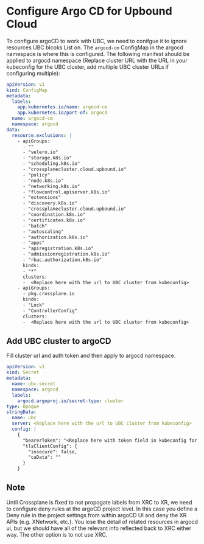 # Configure Argo CD for Upbound Cloud
To configure argoCD to work with UBC, we need to conifgue it to ignore resources UBC blcoks List on. The `argocd-cm` ConfigMap in the
argocd namespace is where this is configured. The following manifest should be applied to argocd namespace (Replace cluster URL with the URL in your kubeconfig for the UBC cluster, add multiple UBC cluster URLs if configuring multiple):

```yaml
apiVersion: v1
kind: ConfigMap
metadata:
  labels:
    app.kubernetes.io/name: argocd-cm
    app.kubernetes.io/part-of: argocd
  name: argocd-cm
  namespace: argocd
data:
  resource.exclusions: |
    - apiGroups:
      - ""
      - "velero.io"
      - "storage.k8s.io"
      - "scheduling.k8s.io"
      - "crossplanecluster.cloud.upbound.io"
      - "policy"
      - "node.k8s.io"
      - "networking.k8s.io"
      - "flowcontrol.apiserver.k8s.io"
      - "extensions"
      - "discovery.k8s.io"
      - "crossplanecluster.cloud.upbound.io"
      - "coordination.k8s.io"
      - "certificates.k8s.io"
      - "batch"
      - "autoscaling"
      - "authorization.k8s.io"
      - "apps"
      - "apiregistration.k8s.io"
      - "admissionregistration.k8s.io"
      - "rbac.authorization.k8s.io"
      kinds:
      - "*"
      clusters:
      -  <Replace here with the url to UBC cluster from kubeconfig>
    - apiGroups:
      - pkg.crossplane.io
      kinds:
      - "Lock"
      - "ControllerConfig"
      clusters:
      -  <Replace here with the url to UBC cluster from kubeconfig>
  ```
  
## Add UBC cluster to argoCD
Fill cluster url and auth token and then apply to argocd namespace.

  
```yaml
apiVersion: v1
kind: Secret
metadata:
  name: ubc-secret
  namespace: argocd
  labels:
    argocd.argoproj.io/secret-type: cluster
type: Opaque
stringData:
  name: ubc
  server: <Replace here with the url to UBC cluster from kubeconfig>
  config: |
    {
      "bearerToken": "<Replace here with token field in kubeconfig for UBC context>",
      "tlsClientConfig": {
        "insecure": false,
        "caData": ""
      }
    }
```

## Note
Until Crossplane is fixed to not propogate labels from XRC to XR, we need to configure deny rules at the argoCD project level. In
this case you define a Deny rule in the project settings from within argoCD UI and deny the XR APIs (e.g. XNetwork, etc.). You lose the detail of related resources in argocd ui, but we should have all of the relevant info reflected back to XRC either way. The other option is to not use XRC.
